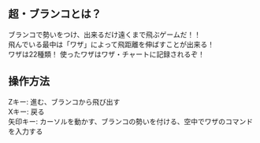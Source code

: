 ## 超・ブランコとは？
ブランコで勢いをつけ、出来るだけ遠くまで飛ぶゲームだ！！  
飛んでいる最中は「ワザ」によって飛距離を伸ばすことが出来る！  
ワザは22種類！ 使ったワザはワザ・チャートに記録されるぞ！

## 操作方法
Zキー:      進む、ブランコから飛び出す  
Xキー:      戻る  
矢印キー:   カーソルを動かす、ブランコの勢いを付ける、空中でワザのコマンドを入力する